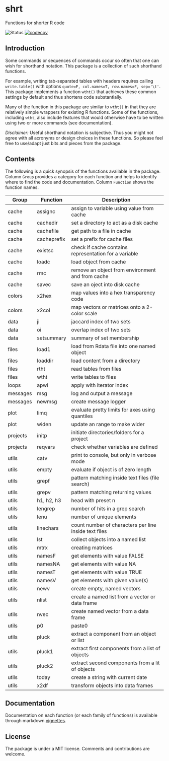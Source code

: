 # shrt
Functions for shorter R code

![Status](https://travis-ci.org/tkonopka/shrt.svg?branch=master)
[![codecov](https://codecov.io/gh/tkonopka/shrt/branch/master/graph/badge.svg)](https://codecov.io/gh/tkonopka/shrt)


## Introduction

Some commands or sequences of commands occur so often that one can wish for
shorthand notation. This package is a collection of such shorthand functions.

For example, writing tab-separated tables with headers requires calling
`write.table()` with options `quote=F, col.names=T, row.names=F, sep='\t'`.
This package implements a function `wtht()` that achieves these common settings
by default and thus shortens code substantially. 

Many of the function in this package are similar to `wtht()` in that they 
are relatively simple wrappers for existing R functions. Some of the
functions, including `wtht`, also include features that would otherwise have to
be written using two or more commands (see documentation).

*Disclaimer:* Useful shorthand notation is subjective. Thus you might not 
agree with all acronyms or design choices in these functions. So please 
feel free to use/adapt just bits and pieces from the package.


## Contents

The following is a quick synopsis of the functions available in the package. 
Column `Group` provides a category for each function and helps to identify
where to find the code and documentation. Column `Function` shows the function
names. 

 Group | Function | Description 
 --- | --- | ---
 cache | assignc | assign to variable using value from cache
 cache | cachedir | set a directory to act as a disk cache
 cache | cachefile | get path to a file in cache
 cache | cacheprefix | set a prefix for cache files
 cache | existsc | check if cache contains representation for a variable
 cache | loadc | load object from cache
 cache | rmc | remove an object from environment and from cache
 cache | savec | save an oject into disk cache
 colors | x2hex | map values into a hex transparency code
 colors | x2col | map vectors or matrices onto a 2-color scale
 data | ji | jaccard index of two sets
 data | oi | overlap index of two sets
 data | setsummary | summary of set membership
 files | load1 | load from Rdata file into one named object
 files | loaddir | load content from a directory
 files | rtht | read tables from files 
 files | wtht | write tables to files 
 loops | apwi | apply with iterator index
 messages | msg | log and output a message 
 messages | newmsg | create message logger
 plot | limq | evaluate pretty limits for axes using quantiles
 plot | widen | update an range to make wider
 projects | initp | initiate directories/folders for a project
 projects | reqvars | check whether variables are defined
 utils | catv | print to console, but only in verbose mode
 utils | empty | evaluate if object is of zero length
 utils | grepf | pattern matching inside text files (file search)
 utils | grepv | pattern matching returning values
 utils | h1, h2, h3 | head with preset n
 utils | lengrep | number of hits in a grep search
 utils | lenu | number of unique elements
 utils | linechars | count number of characters per line inside text files
 utils | lst | collect objects into a named list
 utils | mtrx | creating matrices 
 utils | namesF | get elements with value FALSE
 utils | namesNA | get elements with value NA
 utils | namesT | get elements with value TRUE
 utils | namesV | get elements with given value(s)
 utils | newv | create empty, named vectors
 utils | nlist | create a named list from a vector or data frame
 utils | nvec | create named vector from a data frame
 utils | p0 | paste0
 utils | pluck | extract a component from an object or list
 utils | pluck1 | extract first components from a list of objects
 utils | pluck2 | extract second components from a lit of objects
 utils | today | create a string with current date
 utils | x2df | transform objects into data frames



## Documentation

Documentation on each function (or each family of functions) is available
through markdown
[vignettes](https://github.com/tkonopka/shrt/tree/master/vignettes).


## License

The package is under a MIT license. Comments and contributions are welcome. 

